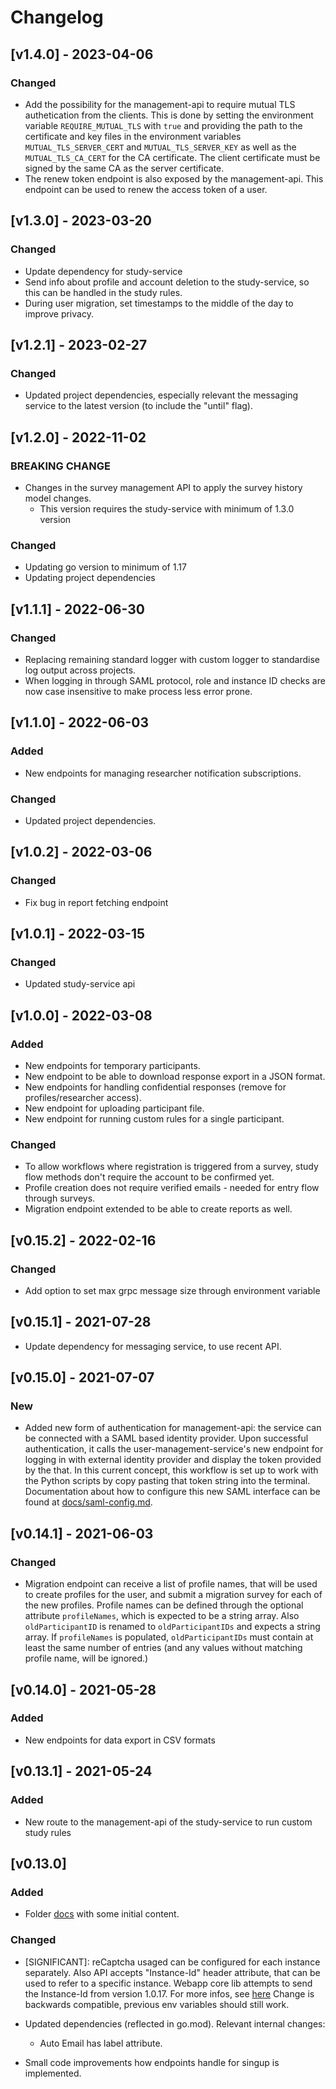 # Changelog

## [v1.4.0] - 2023-04-06

### Changed

- Add the possibility for the management-api to require mutual TLS authetication from the clients. This is done by setting the environment variable `REQUIRE_MUTUAL_TLS` with `true` and providing the path to the certificate and key files in the environment variables `MUTUAL_TLS_SERVER_CERT` and `MUTUAL_TLS_SERVER_KEY` as well as the `MUTUAL_TLS_CA_CERT` for the CA certificate. The client certificate must be signed by the same CA as the server certificate.
- The renew token endpoint is also exposed by the management-api. This endpoint can be used to renew the access token of a user.

## [v1.3.0] - 2023-03-20

### Changed

- Update dependency for study-service
- Send info about profile and account deletion to the study-service, so this can be handled in the study rules.
- During user migration, set timestamps to the middle of the day to improve privacy.

## [v1.2.1] - 2023-02-27

### Changed

- Updated project dependencies, especially relevant the messaging service to the latest version (to include the "until" flag).

## [v1.2.0] - 2022-11-02

### BREAKING CHANGE

- Changes in the survey management API to apply the survey history model changes.
  - This version requires the study-service with minimum of 1.3.0 version

### Changed

- Updating go version to minimum of 1.17
- Updating project dependencies

## [v1.1.1] - 2022-06-30

### Changed

- Replacing remaining standard logger with custom logger to standardise log output across projects.
- When logging in through SAML protocol, role and instance ID checks are now case insensitive to make process less error prone.

## [v1.1.0] - 2022-06-03

### Added

- New endpoints for managing researcher notification subscriptions.

### Changed

- Updated project dependencies.

## [v1.0.2] - 2022-03-06

### Changed

- Fix bug in report fetching endpoint

## [v1.0.1] - 2022-03-15

### Changed

- Updated study-service api

## [v1.0.0] - 2022-03-08

### Added

- New endpoints for temporary participants.
- New endpoint to be able to download response export in a JSON format.
- New endpoints for handling confidential responses (remove for profiles/researcher access).
- New endpoint for uploading participant file.
- New endpoint for running custom rules for a single participant.

### Changed

- To allow workflows where registration is triggered from a survey, study flow methods don't require the account to be confirmed yet.
- Profile creation does not require verified emails - needed for entry flow through surveys.
- Migration endpoint extended to be able to create reports as well.

## [v0.15.2] - 2022-02-16

### Changed

- Add option to set max grpc message size through environment variable

## [v0.15.1] - 2021-07-28

- Update dependency for messaging service, to use recent API.

## [v0.15.0] - 2021-07-07

### New

- Added new form of authentication for management-api: the service can be connected with a SAML based identity provider. Upon successful authentication, it calls the user-management-service's new endpoint for logging in with external identity provider and display the token provided by the that.
In this current concept, this workflow is set up to work with the Python scripts by copy pasting that token string into the terminal. Documentation about how to configure this new SAML interface can be found at [docs/saml-config.md](docs/saml-config.md).

## [v0.14.1] - 2021-06-03

### Changed

- Migration endpoint can receive a list of profile names, that will be used to create profiles for the user, and submit a migration survey for each of the new profiles. Profile names can be defined through the optional attribute `profileNames`, which is expected to be a string array.
Also `oldParticipantID` is renamed to `oldParticipantIDs` and expects a string array.
If `profileNames` is populated, `oldParticipantIDs` must contain at least the same number of entries (and any values without matching profile name, will be ignored.)

## [v0.14.0] - 2021-05-28

### Added

- New endpoints for data export in CSV formats

## [v0.13.1] - 2021-05-24

### Added

- New route to the management-api of the study-service to run custom study rules

## [v0.13.0]

### Added

- Folder [docs](docs) with some initial content.

### Changed

- [SIGNIFICANT]: reCaptcha usaged can be configured for each instance separately. Also API accepts "Instance-Id" header attribute, that can be used to refer to a specific instance. Webapp core lib attempts to send the Instance-Id from version 1.0.17.
For more infos, see [here](docs/recaptcha-config.md)
Change is backwards compatible, previous env variables should still work.

- Updated dependencies (reflected in go.mod). Relevant internal changes:
  - Auto Email has label attribute.

- Small code improvements how endpoints handle for singup is implemented.
